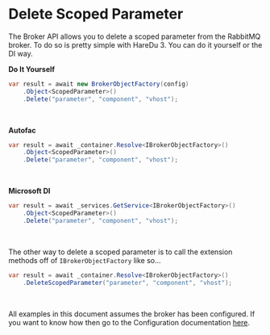 # Delete Scoped Parameter

The Broker API allows you to delete a scoped parameter from the RabbitMQ broker. To do so is pretty simple with HareDu 3. You can do it yourself or the DI way.

**Do It Yourself**

```c#
var result = await new BrokerObjectFactory(config)
    .Object<ScopedParameter>()
    .Delete("parameter", "component", "vhost");
```
<br>

**Autofac**

```c#
var result = await _container.Resolve<IBrokerObjectFactory>()
    .Object<ScopedParameter>()
    .Delete("parameter", "component", "vhost");
```
<br>

**Microsoft DI**

```c#
var result = await _services.GetService<IBrokerObjectFactory>()
    .Object<ScopedParameter>()
    .Delete("parameter", "component", "vhost");
```
<br>

The other way to delete a scoped parameter is to call the extension methods off of ```IBrokerObjectFactory``` like so...

```c#
var result = await _container.Resolve<IBrokerObjectFactory>()
    .DeleteScopedParameter("parameter", "component", "vhost");
```

<br>

All examples in this document assumes the broker has been configured. If you want to know how then go to the Configuration documentation [here](https://github.com/ahives/HareDu3/blob/master/docs/configuration.md).

